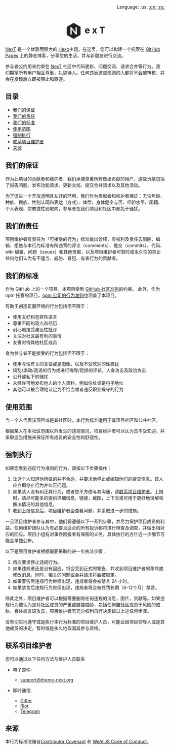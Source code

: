 <div align="right">Language: :us:
<a title="Chinese" href="../docs/zh-CN/CODE_OF_CONDUCT.md">:cn:</a>
<a title="Russian" href="../docs/ru/CODE_OF_CONDUCT.md">:ru:</a></div>

# <div align="center"><a title="Go to homepage" href="https://theme-next.org"><img align="center" width="56" height="56" src="https://raw.githubusercontent.com/theme-next/hexo-theme-next/master/source/images/logo.svg?sanitize=true"></a> e x T</div>

[NexT](https://github.com/theme-next/hexo-theme-next) 是一个优雅而强大的 [Hexo](https://hexo.io/)主题。在这里，您可以构建一个托管在 [GitHub Pages](https://pages.github.com/) 上的静态博客，分享您的生活，并与新朋友进行交流。

参与者公约用来约束在 [NexT](https://github.com/theme-next/hexo-theme-next) 社区中代码更新、问题交流、请求合并等行为。我们期望所有用户相互尊重，礼貌待人。任何违反这些规则的人都将不会被审核，并会在发现后立即被阻止和驱逐。

## 目录

- [我们的保证](#our-pledge)
- [我们的责任](#our-responsibilities)
- [我们的标准](#our-standards)
- [使用范围](#scope)
- [强制执行](#enforcement)
- [联系项目维护者](#contacting-maintainers)
- [来源](#attribution)

<a name="our-pledge"></a>
## 我们的保证

作为此项目的贡献者和维护者，我们承诺尊重所有做出贡献的用户，这些贡献包括了报告问题、发布功能请求、更新文档、提交合并请求以及其他活动。

为了促进一个开放透明且友好的环境，我们作为贡献者和维护者保证：无论年龄、种族、民族、性别认同和表达（方式）、体型、身体健全与否、经验水平、国籍、个人表现、宗教或性别取向，参与者在我们项目和社区中都免于骚扰。

<a name="our-responsibilities"></a>
## 我们的责任

项目维护者有责任为「可接受的行为」标准做出诠释，有权利及责任去删除、编辑、拒绝与本行为标准有所违背的评论（comments）、提交（commits）、代码、wiki 编辑、问题（issues）和其他贡献，以及项目维护者可暂时或永久性的禁止任何他们认为有不适当、威胁、冒犯、有害行为的贡献者。

<a name="our-standards"></a>
## 我们的标准

作为 GitHub 上的一个项目，本项目受到 [GitHub 社区准则](https://help.github.com/articles/github-community-guidelines/)的约束。 此外，作为 npm 托管的项目，[npm 公司的行为准则](https://www.npmjs.com/policies/conduct)也涵盖了本项目。

有助于创造正面环境的行为包括但不限于：

* 使用友好和包容性语言
* 尊重不同的观点和经历
* 耐心地接受建设性批评
* 关注对社区最有利的事情
* 友善对待其他社区成员

身为参与者不能接受的行为包括但不限于：

* 使用与性有关的言语或是图像，以及不受欢迎的性骚扰
* 捣乱/煽动/造谣的行为或进行侮辱/贬损的评论，人身攻击及政治攻击
* 公开或私下的骚扰
* 未经许可地发布他人的个人资料，例如住址或是电子地址
* 其他可以被合理地认定为不恰当或者违反职业操守的行为

<a name="scope"></a>
## 使用范围

当一个人代表该项目或是其社区时，本行为标准适用于其项目社区和公共社区。

根据某人在本社区范围以外发生的违规情况，项目维护者可以认为其不受欢迎，并采取适当措施来保证所有成员的安全性和舒适性。

<a name="enforcement"></a>
## 强制执行

如果您看到违反行为准则的行为，请按以下步骤操作：

1. 让这个人知道他所做的并不合适，并要求他停止或编辑他们的提交信息。该人应立即停止行为并纠正问题。
2. 如果该人没有纠正其行为，或者您不方便与其沟通，请[联系项目维护者](#contacting-maintainers)。上报时，请尽可能多的提供详细信息，链接，截图，上下文或可用于更好地理解和解决情况的其他信息。
3. 收到上报信息后，项目维护者会查看问题，并采取进一步的措施。

一旦项目维护者参与其中，他们将遵循以下一系列步骤，并尽力保护项目成员的利益。任何维护团队认为有必要且适合的所有投诉都将进行审查及调查，并做出相对应的回应。项目小组有对事件回报者有保密的义务。具体执行的方针近一步细节可能会单独公布。

以下是项目维护者根据需要采取的进一步执法步骤：

1. 再次要求停止违规行为。
2. 如果违规者还是没有回应，将会受到正式的警告，并收到项目维护者的移除或修改消息。同时，相关的问题或合并请求将会被锁定。
3. 如果警告后违规行为继续出现，违规者将会被禁言 24 小时。
4. 如果禁言后违规行为继续出现，违规者将会被处罚长期（6-12个月）禁言。

除此之外，项目维护者可以根据需要删除任何违规的消息，图片，贡献等。如果违规行为被认为是对社区成员的严重或直接威胁，包括任何置社区成员于风险的威胁、身体或言语攻击，项目维护者有充分权利自行决定跳过上述任何步骤。

没有切实地遵守或是执行本行为标准的项目维护人员，可能会因项目领导人或是其他成员的决定，暂时或是永久地取消其参与资格。

<a name="contacting-maintainers"></a>
## 联系项目维护者

您可以通过以下任何方法与维护人员联系

* 电子邮件:
    * [support@theme-next.org](mailto:support@theme-next.org)

* 即时通信:
    * [Gitter](https://gitter.im/theme-next)
    * [Riot](https://riot.im/app/#/room/#NexT:matrix.org)
    * [Telegram](https://t.me/joinchat/GUNHXA-vZkgSMuimL1VmMw)

<a name="attribution"></a>
## 来源

本行为标准改编自[Contributor Covenant](https://www.contributor-covenant.org/) 和 [WeAllJS Code of Conduct](https://wealljs.org/code-of-conduct)。
